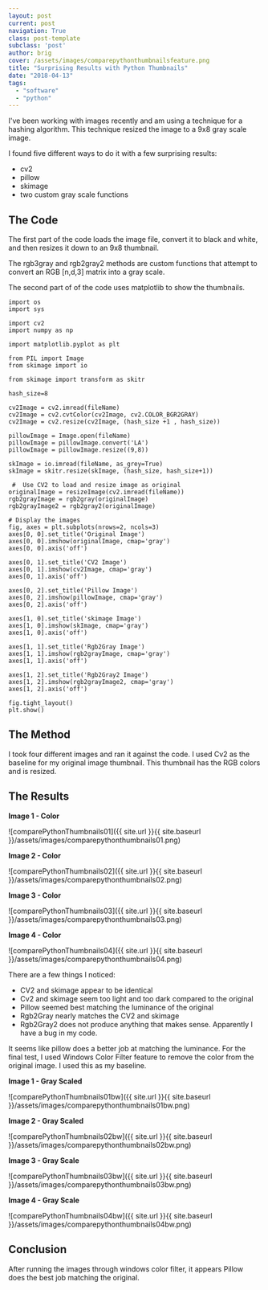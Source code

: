 ```yaml
---
layout: post
current: post
navigation: True
class: post-template
subclass: 'post'
author: brig
cover: /assets/images/comparepythonthumbnailsfeature.png
title: "Surprising Results with Python Thumbnails"
date: "2018-04-13"
tags: 
  - "software"
  - "python"
---
```


I've been working with images recently and am using a technique for a hashing algorithm. This technique resized the image to a 9x8 gray scale image.

I found five different ways to do it with a few surprising results:

- cv2
- pillow
- skimage
- two custom gray scale functions

## The Code

The first part of the code loads the image file, convert it to black and white, and then resizes it down to an 9x8 thumbnail.

The rgb3gray and rgb2gray2 methods are custom functions that attempt to convert an RGB [n,d,3] matrix into a gray scale.

The second part of of the code uses matplotlib to show the thumbnails.

```
import os
import sys

import cv2
import numpy as np

import matplotlib.pyplot as plt

from PIL import Image
from skimage import io

from skimage import transform as skitr

hash_size=8

cv2Image = cv2.imread(fileName)
cv2Image = cv2.cvtColor(cv2Image, cv2.COLOR_BGR2GRAY)                            
cv2Image = cv2.resize(cv2Image, (hash_size +1 , hash_size))

pillowImage = Image.open(fileName)
pillowImage = pillowImage.convert('LA')
pillowImage = pillowImage.resize((9,8))

skImage = io.imread(fileName, as_grey=True)
skImage = skitr.resize(skImage, (hash_size, hash_size+1))
                                 
 #  Use CV2 to load and resize image as original
originalImage = resizeImage(cv2.imread(fileName))   
rgb2grayImage = rgb2gray(originalImage)
rgb2grayImage2 = rgb2gray2(originalImage)                               

# Display the images
fig, axes = plt.subplots(nrows=2, ncols=3)
axes[0, 0].set_title('Original Image')
axes[0, 0].imshow(originalImage, cmap='gray')
axes[0, 0].axis('off')
                                 
axes[0, 1].set_title('CV2 Image')
axes[0, 1].imshow(cv2Image, cmap='gray')
axes[0, 1].axis('off')
                                 
axes[0, 2].set_title('Pillow Image')
axes[0, 2].imshow(pillowImage, cmap='gray')
axes[0, 2].axis('off')
                                 
axes[1, 0].set_title('skimage Image')
axes[1, 0].imshow(skImage, cmap='gray')
axes[1, 0].axis('off')

axes[1, 1].set_title('Rgb2Gray Image')
axes[1, 1].imshow(rgb2grayImage, cmap='gray')
axes[1, 1].axis('off')

axes[1, 2].set_title('Rgb2Gray2 Image')
axes[1, 2].imshow(rgb2grayImage2, cmap='gray')
axes[1, 2].axis('off')

fig.tight_layout()
plt.show()
```

## The Method

I took four different images and ran it against the code. I used Cv2 as the baseline for my original image thumbnail. This thumbnail has the RGB colors and is resized.

## The Results

**Image 1 - Color**

![comparePythonThumbnails01]({{ site.url }}{{ site.baseurl }}/assets/images/comparepythonthumbnails01.png)

**Image 2 - Color**

![comparePythonThumbnails02]({{ site.url }}{{ site.baseurl }}/assets/images/comparepythonthumbnails02.png)

**Image 3 - Color**

![comparePythonThumbnails03]({{ site.url }}{{ site.baseurl }}/assets/images/comparepythonthumbnails03.png)

**Image 4 - Color**

![comparePythonThumbnails04]({{ site.url }}{{ site.baseurl }}/assets/images/comparepythonthumbnails04.png)

There are a few things I noticed:

- CV2 and skimage appear to be identical
- Cv2 and skimage seem too light and too dark compared to the original
- Pillow seemed best matching the luminance of the original
- Rgb2Gray nearly matches the CV2 and skimage
- Rgb2Gray2 does not produce anything that makes sense. Apparently I have a bug in my code.

It seems like pillow does a better job at matching the luminance. For the final test, I used Windows Color Filter feature to remove the color from the original image. I used this as my baseline.

**Image 1 - Gray Scaled**

![comparePythonThumbnails01bw]({{ site.url }}{{ site.baseurl }}/assets/images/comparepythonthumbnails01bw.png)

**Image 2 - Gray Scaled**

![comparePythonThumbnails02bw]({{ site.url }}{{ site.baseurl }}/assets/images/comparepythonthumbnails02bw.png)

**Image 3 - Gray Scale**

![comparePythonThumbnails03bw]({{ site.url }}{{ site.baseurl }}/assets/images/comparepythonthumbnails03bw.png)

**Image 4 - Gray Scale**

![comparePythonThumbnails04bw]({{ site.url }}{{ site.baseurl }}/assets/images/comparepythonthumbnails04bw.png)

## Conclusion

After running the images through windows color filter, it appears Pillow does the best job matching the original.
